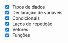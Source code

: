 
- [x] Tipos de dados
- [x] Declaração de variáveis
- [x] Condicionais
- [x] Laços de repetição
- [x] Vetores
- [x] Funções
